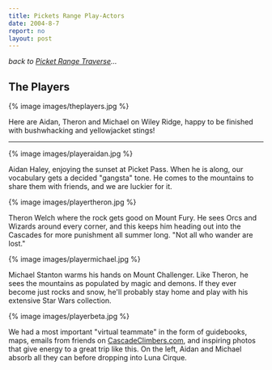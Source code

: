 ```yaml
---
title: Pickets Range Play-Actors
date: 2004-8-7
report: no
layout: post
---
```


_back to [Picket Range Traverse](/cma/2004/pickets.html)..._

The Players
---
{% image images/theplayers.jpg %}

Here are Aidan, Theron and Michael on Wiley Ridge, happy to be finished with
bushwhacking and yellowjacket stings! 

---

{% image images/playeraidan.jpg %}

Aidan Haley, enjoying the sunset at Picket Pass. When he is along, our
vocabulary gets a decided "gangsta" tone. He comes to the mountains to
share them with friends, and we are luckier for it.

{% image images/playertheron.jpg %}

Theron Welch where the rock gets good on Mount Fury. He sees Orcs and
Wizards around every corner, and this keeps him heading out into the
Cascades for more punishment all summer long. "Not all who wander are
lost."

{% image images/playermichael.jpg %}

Michael Stanton warms his hands on Mount Challenger. Like Theron, he sees
the mountains as populated by magic and demons. If they ever become just
rocks and snow, he'll probably stay home and play with his extensive
Star Wars collection.


{% image images/playerbeta.jpg %}

We had a most important "virtual teammate" in the form of guidebooks,
maps, emails from friends on 
[CascadeClimbers.com](http://www.cascadeclimbers.com), and inspiring
photos that give energy to a great trip like this. On the left,
Aidan and Michael absorb all they can before dropping into Luna Cirque.

